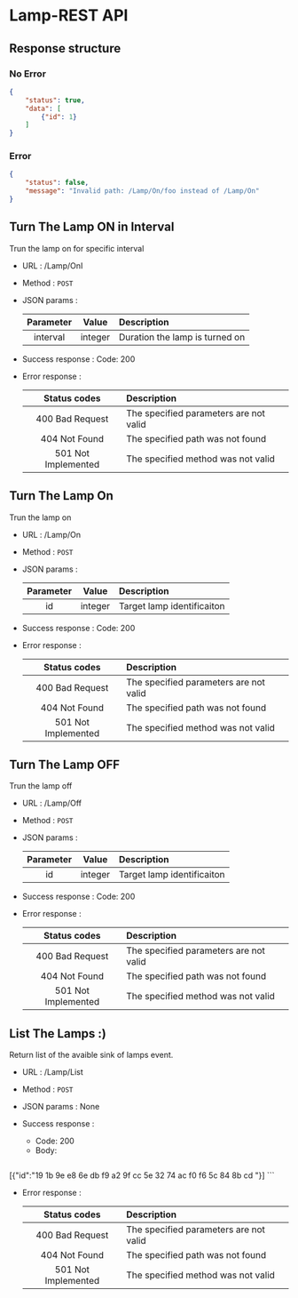 # Lamp-REST API
## Response structure
### No Error
```json
{
    "status": true,
    "data": [
        {"id": 1}
    ]
}
```
### Error
```json
{
    "status": false,
    "message": "Invalid path: /Lamp/On/foo instead of /Lamp/On"
}
```
## Turn The Lamp ON in Interval
Trun the lamp on for specific interval

- URL
: /Lamp/OnI

- Method
: `POST`

- JSON params
:

    | Parameter |   Value  |              Description               |
    |:---------:|:--------:|:-------------------------------------- |
    |  interval |  integer | Duration the lamp is turned on         |

- Success response
: Code: 200

- Error response
:

    |   Status codes       |              Description               |
    |:--------------------:|:-------------------------------------- |
    |  400 Bad Request     | The specified parameters are not valid |
    |  404 Not Found       | The specified path was not found       |
    |  501 Not Implemented | The specified method was not valid     |

## Turn The Lamp On
Trun the lamp on

- URL
: /Lamp/On

- Method
: `POST`

- JSON params
:

    | Parameter |   Value  |              Description               |
    |:---------:|:--------:|:-------------------------------------- |
    |     id    |  integer | Target lamp identificaiton             |

- Success response
: Code: 200

- Error response
:

    |   Status codes       |              Description               |
    |:--------------------:|:-------------------------------------- |
    |  400 Bad Request     | The specified parameters are not valid |
    |  404 Not Found       | The specified path was not found       |
    |  501 Not Implemented | The specified method was not valid     |

## Turn The Lamp OFF
Trun the lamp off

- URL
: /Lamp/Off

- Method
: `POST`

- JSON params
:

    | Parameter |   Value  |              Description               |
    |:---------:|:--------:|:-------------------------------------- |
    |     id    |  integer | Target lamp identificaiton             |

- Success response
: Code: 200

- Error response
:

    |   Status codes       |              Description               |
    |:--------------------:|:-------------------------------------- |
    |  400 Bad Request     | The specified parameters are not valid |
    |  404 Not Found       | The specified path was not found       |
    |  501 Not Implemented | The specified method was not valid     |


## List The Lamps :)
Return list of the avaible sink of lamps event.

- URL
: /Lamp/List

- Method
: `POST`

- JSON params
: None

- Success response
:
    - Code: 200
    - Body:
    ```json
[{"id":"19 1b 9e e8 6e db f9 a2 9f cc 5e 32 74 ac f0 f6 5c 84 8b cd "}]
    ```

- Error response
:
		
    |   Status codes       |              Description               |
    |:--------------------:|:-------------------------------------- |
    |  400 Bad Request     | The specified parameters are not valid |
    |  404 Not Found       | The specified path was not found       |
    |  501 Not Implemented | The specified method was not valid     |

